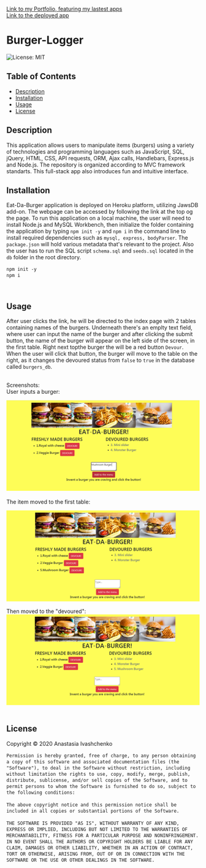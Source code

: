  [Link to my Portfolio, featuring my lastest apps](https://anaiva27.github.io/My-portfolio/portfolio.html) <br>
 [Link to the deployed app](https://eat-the-burger-yum.herokuapp.com/)

# Burger-Logger
 ![License: MIT](https://img.shields.io/badge/License-MIT-yellow.svg)

## Table of Contents
  * [Description](#Description)
  * [Installation](#Installation)
  * [Usage](#Usage)
  * [License](#License)

## Description
This application allows users to manipulate items (burgers) using a variety of technologies and programming languages such as JavaScript, SQL, jQuery, HTML, CSS, API requests, ORM, Ajax calls, Handlebars, Express.js and Node.js. The repository is organized according to MVC framework standarts. This full-stack app also introduces fun and intuitive interface.
<br>

## Installation
Eat-Da-Burger application is deployed on Heroku platform, utilizing JawsDB add-on. The webpage can be accessed by following the link at the top og the page.
To run this application on a local machine, the user will need to install Node.js and MySQL Workbench, then initialize the folder containing the application by typing `npm init -y` and `npm i` in the command line to install required dependencies such as `mysql, express, bodyParser`. The `package.json` will hold various metadata that's relevant to the project. Also the user has to run the SQL script `schema.sql`  and `seeds.sql` located in the `db` folder in the root directory.

```
npm init -y 
npm i
``` 
<br>

## Usage 

After user clicks the link, he will be directed to the index page with 2 tables containing names of the burgers. Underneath there's an emplty text field, where user can input the name of the burger and after clicking the submit button, the name of the burger will appear on the left side of the screen, in the first table. Right next topthe burger the will be a red button `Devour`. When the user will click that button, the burger will move to the table on the right, as it changes the devoured status from `false` to `true` in the database called `burgers_db`.<br>

<br>
Screenshots:<br>
User inputs a burger: <br> 

![User's input](./public/assets/img/s1.jpg) <br>
<br>
The item moved to the first table: <br>

![First table](./public/assets/img/s2.jpg) <br>

Then moved to the "devoured": <br>
![Second table](./public/assets/img/s3.jpg) <br>
<br>

## License
Copyright © 2020 Anastasia Ivashchenko

    Permission is hereby granted, free of charge, to any person obtaining a copy of this software and associated documentation files (the "Software"), to deal in the Software without restriction, including without limitation the rights to use, copy, modify, merge, publish, distribute, sublicense, and/or sell copies of the Software, and to permit persons to whom the Software is furnished to do so, subject to the following conditions:
    
    The above copyright notice and this permission notice shall be included in all copies or substantial portions of the Software.
    
    THE SOFTWARE IS PROVIDED "AS IS", WITHOUT WARRANTY OF ANY KIND, EXPRESS OR IMPLIED, INCLUDING BUT NOT LIMITED TO THE WARRANTIES OF MERCHANTABILITY, FITNESS FOR A PARTICULAR PURPOSE AND NONINFRINGEMENT. IN NO EVENT SHALL THE AUTHORS OR COPYRIGHT HOLDERS BE LIABLE FOR ANY CLAIM, DAMAGES OR OTHER LIABILITY, WHETHER IN AN ACTION OF CONTRACT, TORT OR OTHERWISE, ARISING FROM, OUT OF OR IN CONNECTION WITH THE SOFTWARE OR THE USE OR OTHER DEALINGS IN THE SOFTWARE.
    